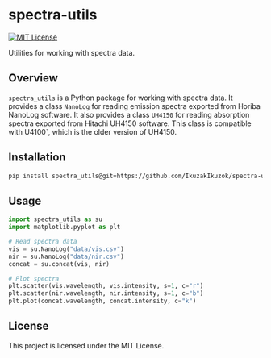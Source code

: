 
# spectra-utils

[![MIT License](http://img.shields.io/badge/license-MIT-blue.svg?style=flat)](https://github.com/IkuzakIkuzok/spectra-utils/blob/main/LICENSE)

Utilities for working with spectra data.

## Overview

`spectra_utils` is a Python package for working with spectra data.
It provides a class `NanoLog` for reading emission spectra
exported from Horiba NanoLog software.
It also provides a class `UH4150` for reading absorption spectra
exported from Hitachi UH4150 software.
This class is compatible with U4100`, which is the older version of UH4150.

## Installation

```bash
pip install spectra_utils@git+https://github.com/IkuzakIkuzok/spectra-utils.git
```

## Usage

```python
import spectra_utils as su
import matplotlib.pyplot as plt

# Read spectra data
vis = su.NanoLog("data/vis.csv")
nir = su.NanoLog("data/nir.csv")
concat = su.concat(vis, nir)

# Plot spectra
plt.scatter(vis.wavelength, vis.intensity, s=1, c="r")
plt.scatter(nir.wavelength, nir.intensity, s=1, c="b")
plt.plot(concat.wavelength, concat.intensity, c="k")
```

## License

This project is licensed under the MIT License.
